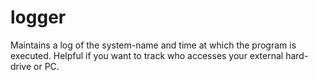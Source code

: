 # logger
Maintains a log of the system-name and time at which the program is executed. Helpful if you want to track who accesses your external hard-drive or PC.
